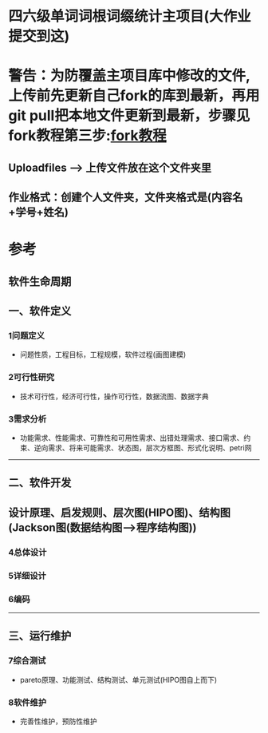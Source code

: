 #  四六级单词词根词缀统计主项目(大作业提交到这)

# 警告：为防覆盖主项目库中修改的文件,上传前先更新自己fork的库到最新，再用git pull把本地文件更新到最新，步骤见fork教程第三步:[fork教程](https://github.com/lnkDrop/forktest)
## Uploadfiles --> 上传文件放在这个文件夹里

## 作业格式：创建个人文件夹，文件夹格式是(内容名+学号+姓名)


# 参考
## 软件生命周期
## 一、软件定义
### 1问题定义
- 问题性质，工程目标，工程规模，软件过程(画图建模)
### 2可行性研究
- 技术可行性，经济可行性，操作可行性，数据流图、数据字典
### 3需求分析
- 功能需求、性能需求、可靠性和可用性需求、出错处理需求、接口需求、约束、逆向需求、将来可能需求、状态图，层次方框图、形式化说明、petri网

---

## 二、软件开发
## 设计原理、启发规则、层次图(HIPO图)、结构图(Jackson图(数据结构图——>程序结构图))
### 4总体设计
### 5详细设计
### 6编码

---
## 三、运行维护
### 7综合测试
- pareto原理、功能测试、结构测试、单元测试(HIPO图自上而下)
### 8软件维护
- 完善性维护，预防性维护